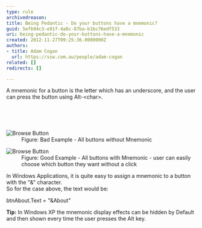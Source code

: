 ```yaml
---
type: rule
archivedreason: 
title: Being Pedantic - Do your buttons have a mnemonic?
guid: 5efb94c3-e91f-4a8c-87ba-b1bc76edf533
uri: being-pedantic-do-your-buttons-have-a-mnemonic
created: 2012-11-27T09:25:36.0000000Z
authors:
- title: Adam Cogan
  url: https://ssw.com.au/people/adam-cogan
related: []
redirects: []

---
```



<p>A mnemonic for a button is the letter which has an underscore, and the user can press the button using Alt-&lt;char&gt;.</p>
<br><excerpt class='endintro'></excerpt><br>
​
<dl class="badImage"><dt>
      <img alt="Browse Button" src="http&#58;//www.ssw.com.au/ssw/Standards/Rules/Images/BadMem.gif" />
   </dt><dd>Figure&#58; Bad Example - All buttons without Mnemonic</dd></dl><dl class="goodImage"><dt>
      <img alt="Browse Button" src="http&#58;//www.ssw.com.au/ssw/Standards/Rules/Images/GoodMem.gif" />
   </dt><dd>Figure&#58; Good Example - All buttons with Mnemonic - user can easily choose which button they want without a click</dd></dl><div>In Windows Applications, it is quite easy to assign a mnemonic to a button with the &quot;&amp;&quot; character.</div><div>So for the case above, the text would be&#58;</div><dl class="code"><dt><p>btnAbout.Text = &quot;&amp;About&quot;</p>
   </dt></dl><div><b>Tip&#58;</b> In Windows XP the mnemonic display effects can be hidden by Default and then shown every time the user presses the Alt key.</div>


